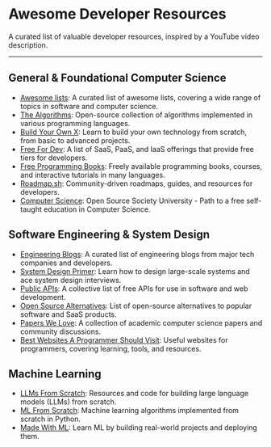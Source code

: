 # Awesome Developer Resources

A curated list of valuable developer resources, inspired by a YouTube video description.

---

## General & Foundational Computer Science
- [Awesome lists](https://github.com/sindresorhus/awesome): A curated list of awesome lists, covering a wide range of topics in software and computer science.
- [The Algorithms](https://github.com/thealgorithms): Open-source collection of algorithms implemented in various programming languages.
- [Build Your Own X](https://github.com/codecrafters-io/build-your-own-x): Learn to build your own technology from scratch, from basic to advanced projects.
- [Free For Dev](https://github.com/ripienaar/free-for-dev): A list of SaaS, PaaS, and IaaS offerings that provide free tiers for developers.
- [Free Programming Books](https://github.com/EbookFoundation/free-programming-books): Freely available programming books, courses, and interactive tutorials in many languages.
- [Roadmap.sh](https://github.com/kamranahmedse/developer-roadmap): Community-driven roadmaps, guides, and resources for developers.
- [Computer Science](https://github.com/ossu/computer-science): Open Source Society University - Path to a free self-taught education in Computer Science.

## Software Engineering & System Design
- [Engineering Blogs](https://github.com/kilimchoi/engineering-blogs): A curated list of engineering blogs from major tech companies and developers.
- [System Design Primer](https://github.com/donnemartin/system-design-primer): Learn how to design large-scale systems and ace system design interviews.
- [Public APIs](https://github.com/public-apis/public-apis): A collective list of free APIs for use in software and web development.
- [Open Source Alternatives](https://github.com/btw-so/open-source-alternatives): List of open-source alternatives to popular software and SaaS products.
- [Papers We Love](https://github.com/papers-we-love/papers-we-love): A collection of academic computer science papers and community discussions.
- [Best Websites A Programmer Should Visit](https://github.com/sdmg15/Best-websites-a-programmer-should-visit): Useful websites for programmers, covering learning, tools, and resources.

## Machine Learning
- [LLMs From Scratch](https://github.com/rasbt/LLMs-from-scratch): Resources and code for building large language models (LLMs) from scratch.
- [ML From Scratch](https://github.com/eriklindernoren/ML-From-Scratch): Machine learning algorithms implemented from scratch in Python.
- [Made With ML](https://github.com/GokuMohandas/Made-With-ML): Learn ML by building real-world projects and deploying them. 